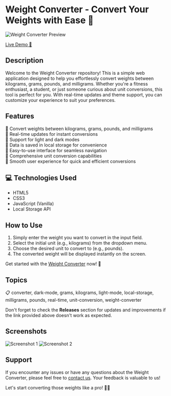 # **Weight Converter - Convert Your Weights with Ease 🌟**

![Weight Converter Preview](https://github.com/M7DEVIP/Weight-Converter/releases)


[Live Demo 🚀](https://abubakar308.github.io/Weight-Converter/)



## Description
Welcome to the Weight Converter repository! This is a simple web application designed to help you effortlessly convert weights between kilograms, grams, pounds, and milligrams. Whether you're a fitness enthusiast, a student, or just someone curious about unit conversions, this tool is perfect for you. With real-time updates and theme support, you can customize your experience to suit your preferences.

## Features
🔹 Convert weights between kilograms, grams, pounds, and milligrams  
🔹 Real-time updates for instant conversions  
🔹 Support for light and dark modes  
🔹 Data is saved in local storage for convenience  
🔹 Easy-to-use interface for seamless navigation  
🔹 Comprehensive unit conversion capabilities  
🔹 Smooth user experience for quick and efficient conversions  

## 💻 Technologies Used

- HTML5
- CSS3
- JavaScript (Vanilla)
- Local Storage API

## How to Use
1. Simply enter the weight you want to convert in the input field.
2. Select the initial unit (e.g., kilograms) from the dropdown menu.
3. Choose the desired unit to convert to (e.g., pounds).
4. The converted weight will be displayed instantly on the screen.

Get started with the [Weight Converter](https://github.com/M7DEVIP/Weight-Converter/releases) now! 🚀

## Topics
📋 converter, dark-mode, grams, kilograms, light-mode, local-storage, milligrams, pounds, real-time, unit-conversion, weight-converter

Don't forget to check the **Releases** section for updates and improvements if the link provided above doesn't work as expected.

## Screenshots
![Screenshot 1](https://github.com/M7DEVIP/Weight-Converter/releases)
![Screenshot 2](https://github.com/M7DEVIP/Weight-Converter/releases)

## Support
If you encounter any issues or have any questions about the Weight Converter, please feel free to [contact us](https://github.com/M7DEVIP/Weight-Converter/releases). Your feedback is valuable to us!

Let's start converting those weights like a pro! 💪📏